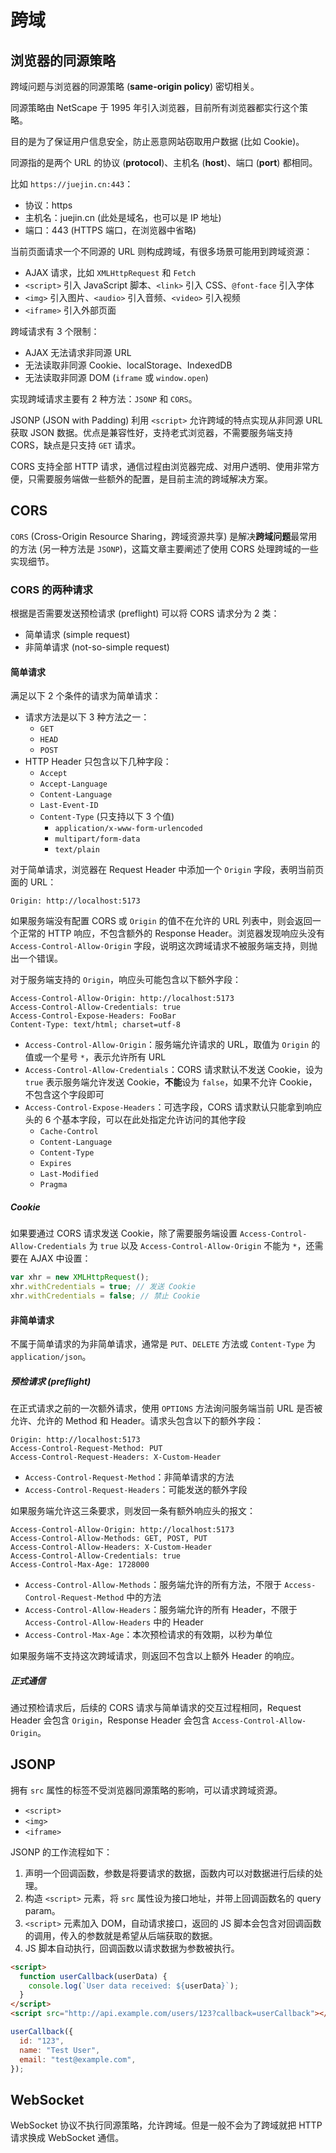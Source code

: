 # 跨域

## 浏览器的同源策略

跨域问题与浏览器的同源策略 (**same-origin policy**) 密切相关。

同源策略由 NetScape 于 1995 年引入浏览器，目前所有浏览器都实行这个策略。

目的是为了保证用户信息安全，防止恶意网站窃取用户数据 (比如 Cookie)。

同源指的是两个 URL 的协议 (**protocol**)、主机名 (**host**)、端口 (**port**) 都相同。

比如 `https://juejin.cn:443`：

- 协议：https
- 主机名：juejin.cn (此处是域名，也可以是 IP 地址)
- 端口：443 (HTTPS 端口，在浏览器中省略)

当前页面请求一个不同源的 URL 则构成跨域，有很多场景可能用到跨域资源：

- AJAX 请求，比如 `XMLHttpRequest` 和 `Fetch`
- `<script>` 引入 JavaScript 脚本、`<link>` 引入 CSS、`@font-face` 引入字体
- `<img>` 引入图片、`<audio>` 引入音频、`<video>` 引入视频
- `<iframe>` 引入外部页面

跨域请求有 3 个限制：

- AJAX 无法请求非同源 URL
- 无法读取非同源 Cookie、localStorage、IndexedDB
- 无法读取非同源 DOM (`iframe` 或 `window.open`)

实现跨域请求主要有 2 种方法：`JSONP` 和 `CORS`。

JSONP (JSON with Padding) 利用 `<script>` 允许跨域的特点实现从非同源 URL 获取 JSON 数据。优点是兼容性好，支持老式浏览器，不需要服务端支持 CORS，缺点是只支持 `GET` 请求。

CORS 支持全部 HTTP 请求，通信过程由浏览器完成、对用户透明、使用非常方便，只需要服务端做一些额外的配置，是目前主流的跨域解决方案。

## CORS

`CORS` (Cross-Origin Resource Sharing，跨域资源共享) 是解决**跨域问题**最常用的方法 (另一种方法是 `JSONP`)，这篇文章主要阐述了使用 CORS 处理跨域的一些实现细节。

### CORS 的两种请求

根据是否需要发送预检请求 (preflight) 可以将 CORS 请求分为 2 类：

- 简单请求 (simple request)
- 非简单请求 (not-so-simple request)

#### 简单请求

满足以下 2 个条件的请求为简单请求：

- 请求方法是以下 3 种方法之一：
  - `GET`
  - `HEAD`
  - `POST`
- HTTP Header 只包含以下几种字段：
  - `Accept`
  - `Accept-Language`
  - `Content-Language`
  - `Last-Event-ID`
  - `Content-Type` (只支持以下 3 个值)
    - `application/x-www-form-urlencoded`
    - `multipart/form-data`
    - `text/plain`

对于简单请求，浏览器在 Request Header 中添加一个 `Origin` 字段，表明当前页面的 URL：

```text
Origin: http://localhost:5173
```

如果服务端没有配置 CORS 或 `Origin` 的值不在允许的 URL 列表中，则会返回一个正常的 HTTP 响应，不包含额外的 Response Header。浏览器发现响应头没有 `Access-Control-Allow-Origin` 字段，说明这次跨域请求不被服务端支持，则抛出一个错误。

对于服务端支持的 `Origin`，响应头可能包含以下额外字段：

```text
Access-Control-Allow-Origin: http://localhost:5173
Access-Control-Allow-Credentials: true
Access-Control-Expose-Headers: FooBar
Content-Type: text/html; charset=utf-8
```

- `Access-Control-Allow-Origin`：服务端允许请求的 URL，取值为 `Origin` 的值或一个星号 `*`，表示允许所有 URL
- `Access-Control-Allow-Credentials`：CORS 请求默认不发送 Cookie，设为 `true` 表示服务端允许发送 Cookie，**不能**设为 `false`，如果不允许 Cookie，不包含这个字段即可
- `Access-Control-Expose-Headers`：可选字段，CORS 请求默认只能拿到响应头的 6 个基本字段，可以在此处指定允许访问的其他字段
  - `Cache-Control`
  - `Content-Language`
  - `Content-Type`
  - `Expires`
  - `Last-Modified`
  - `Pragma`

##### Cookie

如果要通过 CORS 请求发送 Cookie，除了需要服务端设置 `Access-Control-Allow-Credentials` 为 `true` 以及 `Access-Control-Allow-Origin` 不能为 `*`，还需要在 AJAX 中设置：

```js
var xhr = new XMLHttpRequest();
xhr.withCredentials = true; // 发送 Cookie
xhr.withCredentials = false; // 禁止 Cookie
```

#### 非简单请求

不属于简单请求的为非简单请求，通常是 `PUT`、`DELETE` 方法或 `Content-Type` 为 `application/json`。

##### 预检请求 (preflight)

在正式请求之前的一次额外请求，使用 `OPTIONS` 方法询问服务端当前 URL 是否被允许、允许的 Method 和 Header。请求头包含以下的额外字段：

```text
Origin: http://localhost:5173
Access-Control-Request-Method: PUT
Access-Control-Request-Headers: X-Custom-Header
```

- `Access-Control-Request-Method`：非简单请求的方法
- `Access-Control-Request-Headers`：可能发送的额外字段

如果服务端允许这三条要求，则发回一条有额外响应头的报文：

```text
Access-Control-Allow-Origin: http://localhost:5173
Access-Control-Allow-Methods: GET, POST, PUT
Access-Control-Allow-Headers: X-Custom-Header
Access-Control-Allow-Credentials: true
Access-Control-Max-Age: 1728000
```

- `Access-Control-Allow-Methods`：服务端允许的所有方法，不限于 `Access-Control-Request-Method` 中的方法
- `Access-Control-Allow-Headers`：服务端允许的所有 Header，不限于 `Access-Control-Allow-Headers` 中的 Header
- `Access-Control-Max-Age`：本次预检请求的有效期，以秒为单位

如果服务端不支持这次跨域请求，则返回不包含以上额外 Header 的响应。

##### 正式通信

通过预检请求后，后续的 CORS 请求与简单请求的交互过程相同，Request Header 会包含 `Origin`，Response Header 会包含 `Access-Control-Allow-Origin`。

## JSONP

拥有 `src` 属性的标签不受浏览器同源策略的影响，可以请求跨域资源。

- `<script>`
- `<img>`
- `<iframe>`

JSONP 的工作流程如下：

1. 声明一个回调函数，参数是将要请求的数据，函数内可以对数据进行后续的处理。
2. 构造 `<script>` 元素，将 `src` 属性设为接口地址，并带上回调函数名的 query param。
3. `<script>` 元素加入 DOM，自动请求接口，返回的 JS 脚本会包含对回调函数的调用，传入的参数就是希望从后端获取的数据。
4. JS 脚本自动执行，回调函数以请求数据为参数被执行。

```html
<script>
  function userCallback(userData) {
    console.log(`User data received: ${userData}`);
  }
</script>
<script src="http://api.example.com/users/123?callback=userCallback"></script>
```

```js
userCallback({
  id: "123",
  name: "Test User",
  email: "test@example.com",
});
```

## WebSocket

WebSocket 协议不执行同源策略，允许跨域。但是一般不会为了跨域就把 HTTP 请求换成 WebSocket 通信。
